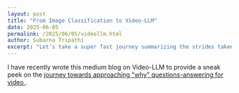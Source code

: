 ```yaml
---
layout: post
title: "From Image Classification to Video-LLM"
date: 2025-06-05
permalink: /2025/06/05/videollm.html
author: Subarna Tripathi
excerpt: "Let’s take a super fast journey summarizing the strides taken in an era (2012 to 2025 period) from simple image classification to recent video-LLMs to understand how to proceed with “why” questions in video understanding."  
---
```


I have recently wrote this medium blog on Video-LLM to provide a sneak peek on the <a href="https://medium.com/@subarna.tripathi/a-journey-towards-approaching-why-question-answering-for-video-3248f41ecac6"> journey towards approaching "why" questions-answering for video </a>.

